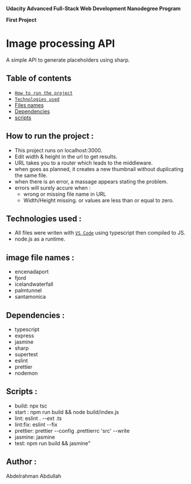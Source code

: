 **Udacity Advanced Full-Stack Web Development Nanodegree Program**

**First Project**

# ****Image processing API****

A simple API to generate placeholders using sharp.

## **Table of contents**
- [`How to run the project`](#how-to-run-the-project)
- [`Technologies used`](#technologies-used)
- [Files names](#image-file-names)
- [Dependencies](#dependencies)
- [scripts](#scripts)

## **How to run the project :**

- This project runs on localhost:3000.
- Edit width & height in the url to get results.
- URL takes you to a router which leads to the middleware. 
- when goes as planned, it creates a new thumbnail without duplicating the same file. 
- when there is an error, a massage appears stating the problem. 
- errors will surely accure when :
  - wrong or missing file name in URL
  - Width/Height missing. or values are less than or equal to zero.
  


## **Technologies used :**

- All files were writen with [`VS Code`](https://code.visualstudio.com/)    using typescript then compiled to JS.
- node.js as a runtime.


## **image file names :**
- encenadaport
- fjord
- icelandwaterfall
- palmtunnel
- santamonica

## **Dependencies :**
- typescript
- express
- jasmine
- sharp
- supertest
- eslint
- prettier
- nodemon

## **Scripts :** 
- build: npx tsc 
- start : npm run build && node build/index.js 
- lint: eslint . --ext .ts 
- lint:fix: eslint --fix
- prettier: prettier --config .prettierrc 'src' --write
- jasmine: jasmine
- test: npm run build && jasmine"

## **Author :** 

Abdelrahman Abdullah 